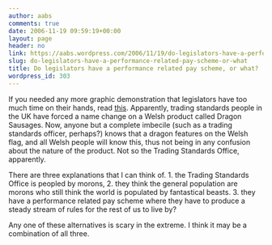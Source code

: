 ```yaml
---
author: aabs
comments: true
date: 2006-11-19 09:59:19+00:00
layout: page
header: no
link: https://aabs.wordpress.com/2006/11/19/do-legislators-have-a-performance-related-pay-scheme-or-what/
slug: do-legislators-have-a-performance-related-pay-scheme-or-what
title: Do legislators have a performance related pay scheme, or what?
wordpress_id: 303
---
```


If you needed any more graphic demonstration that legislators have too much time on their hands, read [this](http://feeds.feedburner.com/~r/boingboing/iBag/~3/51039016/uk_regulator_dragon_.html).  Apparently, trading standards people in the UK have forced a name change on a Welsh product called Dragon Sausages. Now, anyone but a complete imbecile (such as a trading standards officer, perhaps?) knows that a dragon features on the Welsh flag, and all Welsh people will know this, thus not being in any confusion about the nature of the product. Not so the Trading Standards Office, apparently.


There are three explanations that I can think of. 1. the Trading Standards Office is peopled by morons, 2. they think the general population are morons who still think the world is populated by fantastical beasts. 3. they have a performance related pay scheme where they have to produce a steady stream of rules for the rest of us to live by?


Any one of these alternatives is scary in the extreme. I think it may be a combination of all three.
